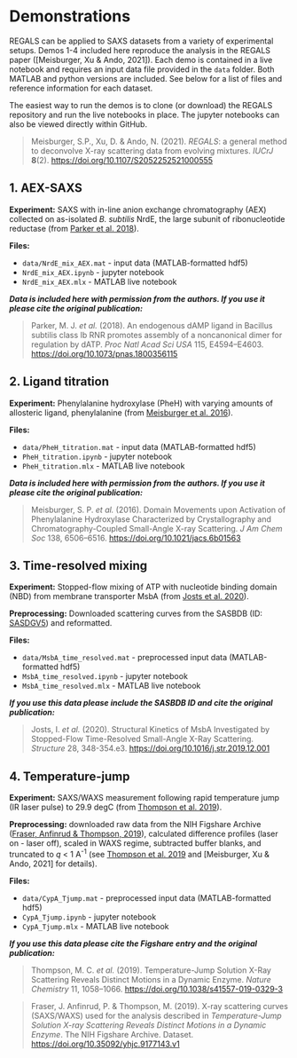 # Demonstrations

REGALS can be applied to SAXS datasets from a variety of experimental setups. Demos 1-4 included here reproduce the analysis in the REGALS paper ([Meisburger, Xu & Ando, 2021]). Each demo is contained in a live notebook and requires an input data file provided in the `data` folder. Both MATLAB and python versions are included. See below for a list of files and reference information for each dataset.

The easiest way to run the demos is to clone (or download) the REGALS repository and run the live notebooks in place. The jupyter notebooks can also be viewed directly within GitHub.

> [Meisburger, Xu, & Ando, 2021]: https://doi.org/10.1107/S2052252521000555
Meisburger, S.P., Xu, D. & Ando, N. (2021). _REGALS_: a general method to deconvolve X-ray scattering data from evolving mixtures. _IUCrJ_ **8**(2). https://doi.org/10.1107/S2052252521000555


## 1. AEX-SAXS

**Experiment:** SAXS with in-line anion exchange chromatography (AEX) collected on as-isolated _B. subtilis_ NrdE, the large subunit of ribonucleotide reductase (from [Parker et al. 2018]).

**Files:**
- `data/NrdE_mix_AEX.mat` - input data (MATLAB-formatted hdf5)
- `NrdE_mix_AEX.ipynb` - jupyter notebook
- `NrdE_mix_AEX.mlx` - MATLAB live notebook

_**Data is included here with permission from the authors. If you use it please cite the original publication:**_
> [Parker et al. 2018]: https://doi.org/10.1073/pnas.1800356115
Parker, M. J. _et al._ (2018). An endogenous dAMP ligand in Bacillus subtilis class Ib RNR promotes assembly of a noncanonical dimer for regulation by dATP. *Proc Natl Acad Sci USA* 115, E4594–E4603. https://doi.org/10.1073/pnas.1800356115

## 2. Ligand titration

**Experiment:** Phenylalanine hydroxylase (PheH) with varying amounts of allosteric ligand, phenylalanine (from [Meisburger et al. 2016]).

**Files:**
- `data/PheH_titration.mat` - input data (MATLAB-formatted hdf5)
- `PheH_titration.ipynb` - jupyter notebook
- `PheH_titration.mlx` - MATLAB live notebook

_**Data is included here with permission from the authors. If you use it please cite the original publication:**_
> [Meisburger et al. 2016]: https://doi.org/10.1021/jacs.6b01563
Meisburger, S. P. _et al._ (2016). Domain Movements upon Activation of Phenylalanine Hydroxylase Characterized by Crystallography and Chromatography-Coupled Small-Angle X-ray Scattering. *J Am Chem Soc* 138, 6506–6516. https://doi.org/10.1021/jacs.6b01563

## 3. Time-resolved mixing

**Experiment:** Stopped-flow mixing of ATP with nucleotide binding domain (NBD) from membrane transporter MsbA (from [Josts et al. 2020]).

**Preprocessing:** Downloaded scattering curves from the SASBDB (ID: [SASDGV5](https://www.sasbdb.org/data/SASDGV5/)) and reformatted.

**Files:**
- `data/MsbA_time_resolved.mat` - preprocessed input data (MATLAB-formatted hdf5)
- `MsbA_time_resolved.ipynb` - jupyter notebook
- `MsbA_time_resolved.mlx` - MATLAB live notebook


_**If you use this data please include the SASBDB ID and cite the original publication:**_
> [Josts et al. 2020]: https://doi.org/10.1016/j.str.2019.12.001
Josts, I. _et al._ (2020). Structural Kinetics of MsbA Investigated by Stopped-Flow Time-Resolved Small-Angle X-Ray Scattering. *Structure* 28, 348-354.e3. https://doi.org/10.1016/j.str.2019.12.001

## 4. Temperature-jump

**Experiment:** SAXS/WAXS measurement following rapid temperature jump (IR laser pulse) to 29.9 degC (from [Thompson et al. 2019]).

**Preprocessing:** downloaded raw data from the NIH Figshare Archive
 ([Fraser, Anfinrud & Thompson, 2019]), calculated difference profiles (laser on - laser off), scaled in WAXS regime, subtracted buffer blanks, and truncated to _q_ < 1 A<sup>-1</sup> (see [Thompson et al. 2019] and [Meisburger, Xu & Ando, 2021] for details).

**Files:**
- `data/CypA_Tjump.mat` - preprocessed input data (MATLAB-formatted hdf5)
- `CypA_Tjump.ipynb` - jupyter notebook
- `CypA_Tjump.mlx` - MATLAB live notebook

_**If you use this data please cite the Figshare entry and the original publication:**_

> [Thompson et al. 2019]: https://doi.org/10.1038/s41557-019-0329-3
Thompson, M. C. _et al._ (2019). Temperature-Jump Solution X-Ray Scattering Reveals Distinct Motions in a Dynamic Enzyme. *Nature Chemistry* 11, 1058–1066. https://doi.org/10.1038/s41557-019-0329-3

>[Fraser, Anfinrud & Thompson, 2019]: https://doi.org/10.35092/yhjc.9177143.v1
Fraser, J. Anfinrud, P. & Thompson, M. (2019). X-ray scattering curves (SAXS/WAXS) used for the analysis described in _Temperature-Jump Solution X-ray Scattering Reveals Distinct Motions in a Dynamic Enzyme_. The NIH Figshare Archive. Dataset. https://doi.org/10.35092/yhjc.9177143.v1
